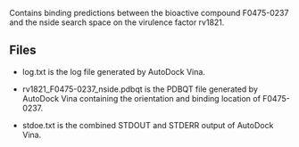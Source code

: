 Contains binding predictions between the bioactive compound F0475-0237 and the nside search space on the virulence factor rv1821.

## Files

- log.txt is the log file generated by AutoDock Vina.

- rv1821_F0475-0237_nside.pdbqt is the PDBQT file generated by AutoDock Vina containing the orientation and binding location of F0475-0237.

- stdoe.txt is the combined STDOUT and STDERR output of AutoDock Vina.

